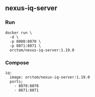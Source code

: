 ## nexus-iq-server

### Run
```
docker run \
  -d \
  -p 8080:8070 \
  -p 8071:8071 \
  orctom/nexus-iq-server:1.19.0
```

### Compose
```
iq:
  image: orctom/nexus-iq-server:1.19.0
  ports;
    - 8070:8070
    - 8071:8071
```